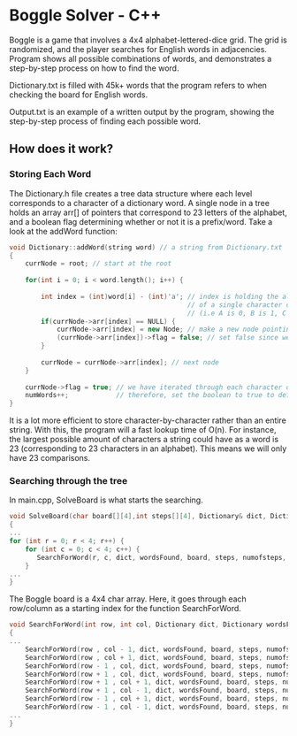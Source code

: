# Boggle Solver - C++
Boggle is a game that involves a 4x4 alphabet-lettered-dice grid. The grid is randomized, and the player searches for English words in adjacencies. Program shows all possible combinations of words, and demonstrates a step-by-step process on how to find the word.

Dictionary.txt is filled with 45k+ words that the program refers to when checking the board for English words.

Output.txt is an example of a written output by the program, showing the step-by-step process of finding each possible word.

## How does it work?

### Storing Each Word
The Dictionary.h file creates a tree data structure where each level corresponds to a character of a dictionary word. A single node in a tree holds an array arr[] of pointers that correspond to 23 letters of the alphabet, and a boolean flag determining whether or not it is a prefix/word. Take a look at the addWord function:
```C++
void Dictionary::addWord(string word) // a string from Dictionary.txt
{
    currNode = root; // start at the root
    
    for(int i = 0; i < word.length(); i++) {
        
        int index = (int)word[i] - (int)'a'; // index is holding the alphabetical position
                                             // of a single character of word 
                                             // (i.e A is 0, B is 1, C is 2...)  
        if(currNode->arr[index] == NULL) {   
            currNode->arr[index] = new Node; // make a new node pointing to the corresponding letter in array
            (currNode->arr[index])->flag = false; // set false since we're not done itereting through word
        }
        
        currNode = currNode->arr[index]; // next node
    }
    
    currNode->flag = true; // we have iterated through each character of the word
    numWords++;            // therefore, set the boolean to true to define as a word
}
```
It is a lot more efficient to store character-by-character rather than an entire string. With this, the program will a fast lookup time of O(n). For instance, the largest possible amount of characters a string could have as a word is 23 (corresponding to 23 characters in an alphabet). This means we will only have 23 comparisons. 

### Searching through the tree
In main.cpp, SolveBoard is what starts the searching. 
```C++
void SolveBoard(char board[][4],int steps[][4], Dictionary& dict, Dictionary& wordsFound, bool printBoard)
{
...
for (int r = 0; r < 4; r++) {
    for (int c = 0; c < 4; c++) {
       SearchForWord(r, c, dict, wordsFound, board, steps, numofsteps, currPrefix, printBoard, output);
    }
...
}
```
The Boggle board is a 4x4 char array. Here, it goes through each row/column as a starting index for the function SearchForWord.

```C++
void SearchForWord(int row, int col, Dictionary dict, Dictionary wordsFound, char board[][4], int steps[][4], int numofsteps, string currPrefix, bool printBoard, ofstream& output)
{
...
    SearchForWord(row , col - 1, dict, wordsFound, board, steps, numofsteps, currPrefix, printBoard, output);
    SearchForWord(row , col + 1, dict, wordsFound, board, steps, numofsteps, currPrefix, printBoard, output);
    SearchForWord(row - 1 , col, dict, wordsFound, board, steps, numofsteps, currPrefix, printBoard, output);
    SearchForWord(row + 1 , col, dict, wordsFound, board, steps, numofsteps, currPrefix, printBoard, output);
    SearchForWord(row + 1 , col + 1, dict, wordsFound, board, steps, numofsteps, currPrefix, printBoard, output);
    SearchForWord(row + 1 , col - 1, dict, wordsFound, board, steps, numofsteps, currPrefix, printBoard, output);
    SearchForWord(row - 1 , col + 1, dict, wordsFound, board, steps, numofsteps, currPrefix, printBoard, output);
    SearchForWord(row - 1 , col - 1, dict, wordsFound, board, steps, numofsteps, currPrefix, printBoard, output);
...
}
```


